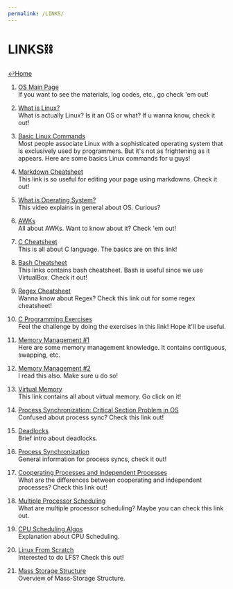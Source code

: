 ```yaml
---
permalink: /LINKS/
---
```


# LINKS⛓

[↩️Home](https://nichoje.github.io/os212/)

1. [OS Main Page](https://os.vlsm.org/)<br>
If you want to see the materials, log codes, etc., go check 'em out!

2. [What is Linux?](https://www.linux.com/what-is-linux/)<br>
What is actually Linux? Is it an OS or what? If u wanna know, check it out!

3. [Basic Linux Commands](https://www.hostinger.com/tutorials/linux-commands)<br>
Most people associate Linux with a sophisticated operating system that is 
exclusively used by programmers. But it's not as frightening as it appears.
Here are some basics Linux commands for u guys!

4. [Markdown Cheatsheet](https://github.com/adam-p/markdown-here/wiki/Markdown-Cheatsheet)<br>
This link is so useful for editing your page using markdowns. Check it out!

5. [What is Operating System?](https://www.youtube.com/watch?v=pVzRTmdd9j0)<br>
This video explains in general about OS. Curious?

6. [AWKs](https://www.gnu.org/software/gawk/manual/gawk.html)<br>
All about AWKs. Want to know about it? Check 'em out!

7. [C Cheatsheet](https://www.codewithharry.com/blogpost/c-cheatsheet)<br>
This is all about C language. The basics are on this link!

8. [Bash Cheatsheet](https://devhints.io/bash)<br>
This links contains bash cheatsheet. Bash is useful since we use VirtualBox. Check it out!

9. [Regex Cheatsheet](https://www.rexegg.com/regex-quickstart.html)<br>
Wanna know about Regex? Check this link out for some regex cheatsheet!

10. [C Programming Exercises](https://www.w3resource.com/c-programming-exercises/)<br>
Feel the challenge by doing the exercises in this link! Hope it'll be useful.

11. [Memory Management #1](https://www.guru99.com/os-memory-management.html)<br>
Here are some memory management knowledge. It contains contiguous, swapping, etc.

12. [Memory Management #2](https://www.tutorialspoint.com/operating_system/os_memory_management.htm)<br>
I read this also. Make sure u do so!

13. [Virtual Memory](https://www.tutorialspoint.com/operating_system/os_virtual_memory.htm)<br>
This link contains all about virtual memory. Go click on it!

14. [Process Synchronization: Critical Section Problem in OS](https://www.guru99.com/process-synchronization.html)<br>
Confused about process sync? Check this link out!

15. [Deadlocks](https://www.geeksforgeeks.org/introduction-of-deadlock-in-operating-system/)<br>
Brief intro about deadlocks.

16. [Process Synchronization](https://www.studytonight.com/operating-system/process-synchronization)<br>
General information for process syncs, check it out!

17. [Cooperating Processes and Independent Processes](https://bitsofcomputer.blogspot.com/2016/01/cooperatingprocess.html)<br>
What are the differences between cooperating and independent processes? Check this link out!

18. [Multiple Processor Scheduling](https://www.easyexamnotes.com/p/multiple-processor-scheduling.html)<br>
What are multiple processor scheduling? Maybe you can check this link out.

19. [CPU Scheduling Algos](https://www.guru99.com/cpu-scheduling-algorithms.html)<br>
Explanation about CPU Scheduling.

20. [Linux From Scratch](https://lfs.mirror.fileplanet.com/lfs/view/11.0/)<br>
Interested to do LFS? Check this out!

21. [Mass Storage Structure](https://www.cs.uic.edu/~jbell/CourseNotes/OperatingSystems/10_MassStorage.html)<br>
Overview of Mass-Storage Structure.
